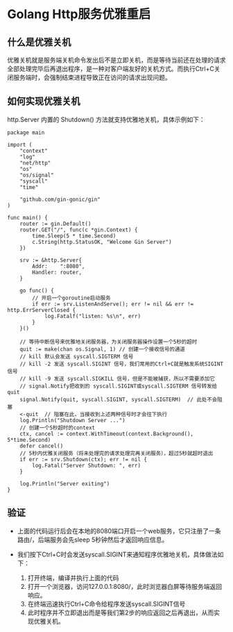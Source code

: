 # Golang Http服务优雅重启

## 什么是优雅关机

优雅关机就是服务端关机命令发出后不是立即关机，而是等待当前还在处理的请求全部处理完毕后再退出程序，是一种对客户端友好的关机方式。而执行Ctrl+C关闭服务端时，会强制结束进程导致正在访问的请求出现问题。

## 如何实现优雅关机

http.Server 内置的 Shutdown() 方法就支持优雅地关机，具体示例如下：

```golang
package main

import (
    "context"
    "log"
    "net/http"
    "os"
    "os/signal"
    "syscall"
    "time"

    "github.com/gin-gonic/gin"
)

func main() {
    router := gin.Default()
    router.GET("/", func(c *gin.Context) {
        time.Sleep(5 * time.Second)
        c.String(http.StatusOK, "Welcome Gin Server")
    })

    srv := &http.Server{
        Addr:    ":8080",
        Handler: router,
    }

    go func() {
        // 开启一个goroutine启动服务
        if err := srv.ListenAndServe(); err != nil && err != http.ErrServerClosed {
            log.Fatalf("listen: %s\n", err)
        }
    }()

    // 等待中断信号来优雅地关闭服务器，为关闭服务器操作设置一个5秒的超时
    quit := make(chan os.Signal, 1) // 创建一个接收信号的通道
    // kill 默认会发送 syscall.SIGTERM 信号
    // kill -2 发送 syscall.SIGINT 信号，我们常用的Ctrl+C就是触发系统SIGINT信号
    // kill -9 发送 syscall.SIGKILL 信号，但是不能被捕获，所以不需要添加它
    // signal.Notify把收到的 syscall.SIGINT或syscall.SIGTERM 信号转发给quit
    signal.Notify(quit, syscall.SIGINT, syscall.SIGTERM)  // 此处不会阻塞
    <-quit  // 阻塞在此，当接收到上述两种信号时才会往下执行
    log.Println("Shutdown Server ...")
    // 创建一个5秒超时的context
    ctx, cancel := context.WithTimeout(context.Background(), 5*time.Second)
    defer cancel()
    // 5秒内优雅关闭服务（将未处理完的请求处理完再关闭服务），超过5秒就超时退出
    if err := srv.Shutdown(ctx); err != nil {
        log.Fatal("Server Shutdown: ", err)
    }

    log.Println("Server exiting")
}
```

## 验证

- 上面的代码运行后会在本地的8080端口开启一个web服务，它只注册了一条路由/，后端服务会先sleep 5秒钟然后才返回响应信息。

- 我们按下Ctrl+C时会发送syscall.SIGINT来通知程序优雅地关机，具体做法如下：
    1. 打开终端，编译并执行上面的代码
    1. 打开一个浏览器，访问127.0.0.1:8080/，此时浏览器白屏等待服务端返回响应。
    1. 在终端迅速执行Ctrl+C命令给程序发送syscall.SIGINT信号
    1. 此时程序并不立即退出而是等我们第2步的响应返回之后再退出，从而实现优雅关机。
